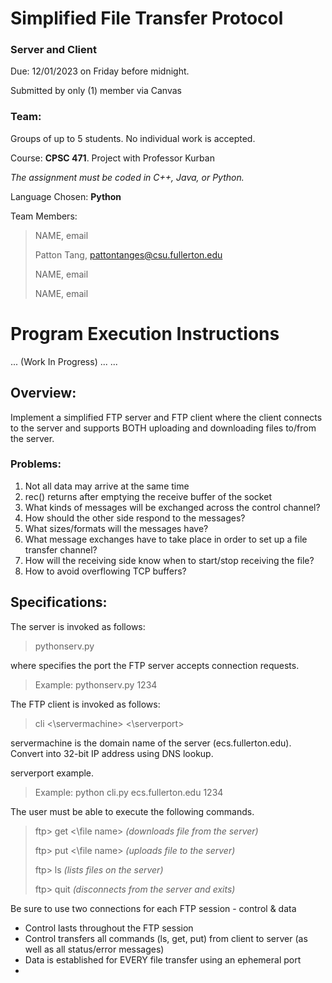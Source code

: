# Simplified File Transfer Protocol
### Server and Client
Due: 12/01/2023 on Friday before midnight.

Submitted by only (1) member via Canvas

### Team:
Groups of up to 5 students. No individual work is accepted.

Course: **CPSC 471**. Project with Professor Kurban

_The assignment must be coded in C++, Java, or Python._

Language Chosen: **Python**

Team Members:
> NAME, email
>
> Patton Tang, pattontanges@csu.fullerton.edu
>
> NAME, email
>
> NAME, email
>

# Program Execution Instructions
... (Work In Progress)
...
...

## Overview:
Implement a simplified FTP server and FTP client where the client connects to the server and supports BOTH uploading and downloading files to/from the server.

### Problems:
1. Not all data may arrive at the same time
2. rec() returns after emptying the receive buffer of the socket
3. What kinds of messages will be exchanged across the control channel?
4. How should the other side respond to the messages?
5. What sizes/formats will the messages have?
6. What message exchanges have to take place in order to set up a file transfer
   channel?
7. How will the receiving side know when to start/stop receiving the file?
8. How to avoid overflowing TCP buffers?

## Specifications:
The server is invoked as follows:
> pythonserv.py<PORTNUMBER>

where <PORTNUMBER> specifies the port the FTP server accepts connection requests.
> Example: pythonserv.py 1234

The FTP client is invoked as follows:
> cli <\servermachine\> <\serverport\>

servermachine is the domain name of the server (ecs.fullerton.edu). Convert into 32-bit IP address using DNS lookup.

serverport example.
> Example: python cli.py ecs.fullerton.edu 1234


The user must be able to execute the following commands.
> ftp> get <\file name\> _(downloads file <file name> from the server)_
>
> ftp> put <\file name\> _(uploads file <file name> to the server)_
>
> ftp> ls _(lists files on the server)_
>
> ftp> quit _(disconnects from the server and exits)_

Be sure to use two connections for each FTP session - control & data
- Control lasts throughout the FTP session
- Control transfers all commands (ls, get, put) from client to server (as well as all status/error messages)
- Data is established for EVERY file transfer using an ephemeral port
- 